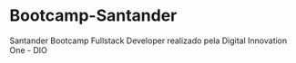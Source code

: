 # Bootcamp-Santander
Santander Bootcamp Fullstack Developer realizado pela Digital Innovation One - DIO
